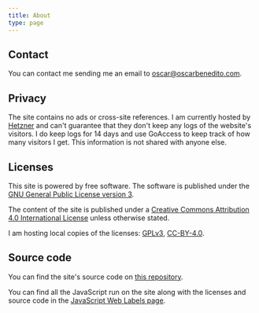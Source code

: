 ```yaml
---
title: About
type: page
---
```

## Contact

You can contact me sending me an email to [oscar@oscarbenedito.com](mailto:oscar@oscarbenedito.com).

## Privacy

The site contains no ads or cross-site references. I am currently hosted by [Hetzner](https://www.hetzner.com) and can't guarantee that they don't keep any logs of the website's visitors. I do keep logs for 14 days and use GoAccess to keep track of how many visitors I get. This information is not shared with anyone else.

## Licenses

This site is powered by free software. The software is published under the [GNU General Public License version 3](https://www.gnu.org/licenses/gpl-3.0.html).

The content of the site is published under a [Creative Commons Attribution 4.0 International License](https://creativecommons.org/licenses/by/4.0/) unless otherwise stated.

I am hosting local copies of the licenses: [GPLv3](/licenses/gpl-v3/), [CC-BY-4.0](/licenses/cc-by-4.0/).

## Source code

You can find the site's source code on [this repository](https://gitlab.com/oscarbenedito/oscarbenedito.com/).

You can find all the JavaScript run on the site along with the licenses and source code in the [JavaScript Web Labels page](/jsweblabels/).
